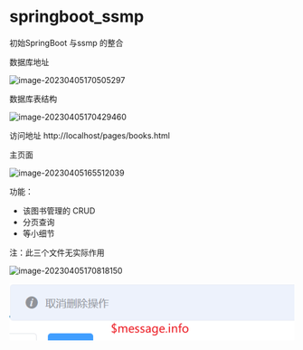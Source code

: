 # springboot_ssmp
初始SpringBoot 与ssmp 的整合

数据库地址

![image-20230405170505297](D:/app/typora/%E6%96%87%E6%A1%A3%E5%9B%BE%E7%89%87%E9%BB%98%E8%AE%A4%E4%BF%9D%E5%AD%98%E5%9C%B0%E5%9D%80/image-20230405170505297.png)

数据库表结构

![image-20230405170429460](D:/app/typora/%E6%96%87%E6%A1%A3%E5%9B%BE%E7%89%87%E9%BB%98%E8%AE%A4%E4%BF%9D%E5%AD%98%E5%9C%B0%E5%9D%80/image-20230405170429460.png)

访问地址    http://localhost/pages/books.html

主页面

![image-20230405165512039](D:/app/typora/%E6%96%87%E6%A1%A3%E5%9B%BE%E7%89%87%E9%BB%98%E8%AE%A4%E4%BF%9D%E5%AD%98%E5%9C%B0%E5%9D%80/image-20230405165512039.png)



功能：

- 该图书管理的 CRUD
- 分页查询
- 等小细节



注：此三个文件无实际作用

![image-20230405170818150](D:/app/typora/%E6%96%87%E6%A1%A3%E5%9B%BE%E7%89%87%E9%BB%98%E8%AE%A4%E4%BF%9D%E5%AD%98%E5%9C%B0%E5%9D%80/image-20230405170818150.png)



![1](img\1.png)
